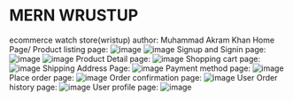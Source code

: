 # MERN WRUSTUP

ecommerce watch store(wristup)
author: Muhammad Akram Khan
Home Page/ Product listing page:
![image](https://github.com/user-attachments/assets/e60094b5-cc78-4190-b2b6-65900332aab4)
![image](https://github.com/user-attachments/assets/d4655822-178a-4d6f-a872-a7f8f6cf8a75)
Signup and Signin page:
![image](https://github.com/user-attachments/assets/6f029542-dedb-46a5-8fb9-4eb799c1ef89)
![image](https://github.com/user-attachments/assets/6918d032-afc5-4a6a-bda8-86fd20b3cb91)
Product Detail page:
![image](https://github.com/user-attachments/assets/578f9eee-1f64-4036-a215-5c827d2ed617)
Shopping cart page:
![image](https://github.com/user-attachments/assets/f2e98c6a-c6ed-4f80-bd89-713c1b743c3d)
Shipping Address Page:
![image](https://github.com/user-attachments/assets/6a4d8cf9-6cc9-426c-8aac-c07517a3ff99)
Payment method page:
![image](https://github.com/user-attachments/assets/0f369c44-a079-43c8-9870-6147a86dc761)
Place order page:
![image](https://github.com/user-attachments/assets/f597a730-6da9-4f45-b679-14072f5f2422)
Order confirmation page:
![image](https://github.com/user-attachments/assets/08555022-84b5-48bc-a579-d1169df45fc3)
User Order history page:
![image](https://github.com/user-attachments/assets/2d55bd73-75af-4a77-9d6b-9104e0fdf991)
User profile page:
![image](https://github.com/user-attachments/assets/a69a5d60-0551-4d7b-b3bc-cca0c4372845)
